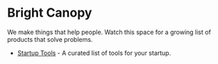 # Bright Canopy

We make things that help people. Watch this space for a growing list of products that solve problems.

 - [Startup Tools](https://github.com/BrightCanopy/startup-tools/blob/master/README.md) - A curated list of tools for your startup.
